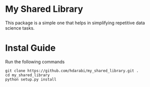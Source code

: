 # My Shared Library

This package is a simple one that helps in simplifying repetitive data science tasks.

# Instal Guide

Run the following commands

```
git clone https://github.com/hdarabi/my_shared_library.git .
cd my_shared_library
python setup.py install
```
